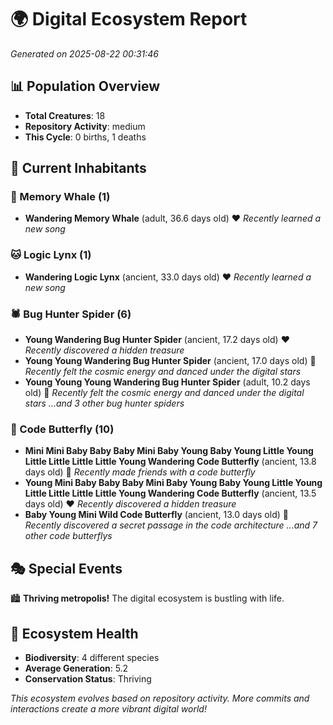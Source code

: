 # 🌍 Digital Ecosystem Report
*Generated on 2025-08-22 00:31:46*

## 📊 Population Overview
- **Total Creatures**: 18
- **Repository Activity**: medium
- **This Cycle**: 0 births, 1 deaths

## 👥 Current Inhabitants

### 🐋 Memory Whale (1)
- **Wandering Memory Whale** (adult, 36.6 days old) ❤️
  *Recently learned a new song*

### 🐱 Logic Lynx (1)
- **Wandering Logic Lynx** (ancient, 33.0 days old) ❤️
  *Recently learned a new song*

### 🕷️ Bug Hunter Spider (6)
- **Young Wandering Bug Hunter Spider** (ancient, 17.2 days old) ❤️
  *Recently discovered a hidden treasure*
- **Young Young Wandering Bug Hunter Spider** (ancient, 17.0 days old) 💛
  *Recently felt the cosmic energy and danced under the digital stars*
- **Young Young Young Wandering Bug Hunter Spider** (adult, 10.2 days old) 💛
  *Recently felt the cosmic energy and danced under the digital stars*
  *...and 3 other bug hunter spiders*

### 🦋 Code Butterfly (10)
- **Mini Mini Baby Baby Baby Mini Baby Young Baby Young Little Young Little Little Little Little Young Wandering Code Butterfly** (ancient, 13.8 days old) 💛
  *Recently made friends with a code butterfly*
- **Young Mini Baby Baby Baby Mini Baby Young Baby Young Little Young Little Little Little Little Young Wandering Code Butterfly** (ancient, 13.5 days old) ❤️
  *Recently discovered a hidden treasure*
- **Baby Young Mini Wild Code Butterfly** (ancient, 13.0 days old) 💛
  *Recently discovered a secret passage in the code architecture*
  *...and 7 other code butterflys*

## 🎭 Special Events

🏙️ **Thriving metropolis!** The digital ecosystem is bustling with life.

## 🔬 Ecosystem Health
- **Biodiversity**: 4 different species
- **Average Generation**: 5.2
- **Conservation Status**: Thriving

*This ecosystem evolves based on repository activity. More commits and interactions create a more vibrant digital world!*